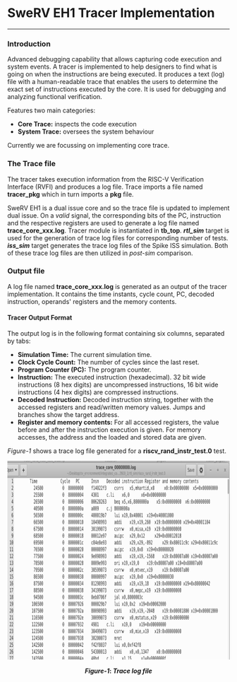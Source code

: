 # SweRV EH1 Tracer Implementation
---

### Introduction
 
Advanced debugging capability that allows capturing code execution and system events. A tracer is implemented to help designers to find what is going on when the instructions are being executed. It produces a text (log) file with a human-readable trace that enables the users to determine the exact set of instructions executed by the core. It is used for debugging and analyzing functional verification.


Features two main categories:

- **Core Trace:** inspects the code execution
- **System Trace:** oversees the system behaviour
  
Currently we are focussing on implementing core trace.

### The Trace file

The tracer takes execution information from the RISC-V Verification Interface (RVFI) and produces a log file. Trace imports a file named **tracer_pkg** which in turn imports a **pkg** file. 

SweRV EH1 is a dual issue core and so the trace file is updated to implement dual issue. On a *valid* signal, the corresponding bits of the PC, instruction and the respective registers are used to generate a log file named **trace_core_xxx.log**. Tracer module is instantiated in **tb_top**. ***rtl_sim*** target is used for the generation of trace log files for corresponding number of tests. ***iss_sim*** target generates the trace log files of the Spike ISS simulation. Both of these trace log files are then utilized in *post-sim* comparison.

### Output file 

A log file named **trace_core_xxx.log** is generated as an output of the tracer implementation. It contains the time instants, cycle count, PC, decoded instruction, operands' registers and the memory contents.

#### Tracer Output Format

The output log is in the following format containing six columns, separated by tabs:

- **Simulation Time:** The current simulation time.
- **Clock Cycle Count:** The number of cycles since the last reset.
- **Program Counter (PC):** The program counter.
- **Instruction:** The executed instruction (hexadecimal). 32 bit wide instructions (8 hex digits) are uncompressed instructions, 16 bit wide instructions (4 hex digits) are compressed instructions.
- **Decoded Instruction:** Decoded instruction string, together with the accessed registers and read/written memory values. Jumps and branches show the target address.
- **Register and memory contents:** For all accessed registers, the value before and after the instruction execution is given. For memory accesses, the address and the loaded and stored data are given.

*Figure-1* shows a trace log file generated for a **riscv_rand_instr_test.0** test.

<p align="center">
  <img width="960" height="450" src="img/trace_log.png" >
</p>

<div align='center'> <b><i>Figure-1</i>: <i>Trace log file</i></b> </div>